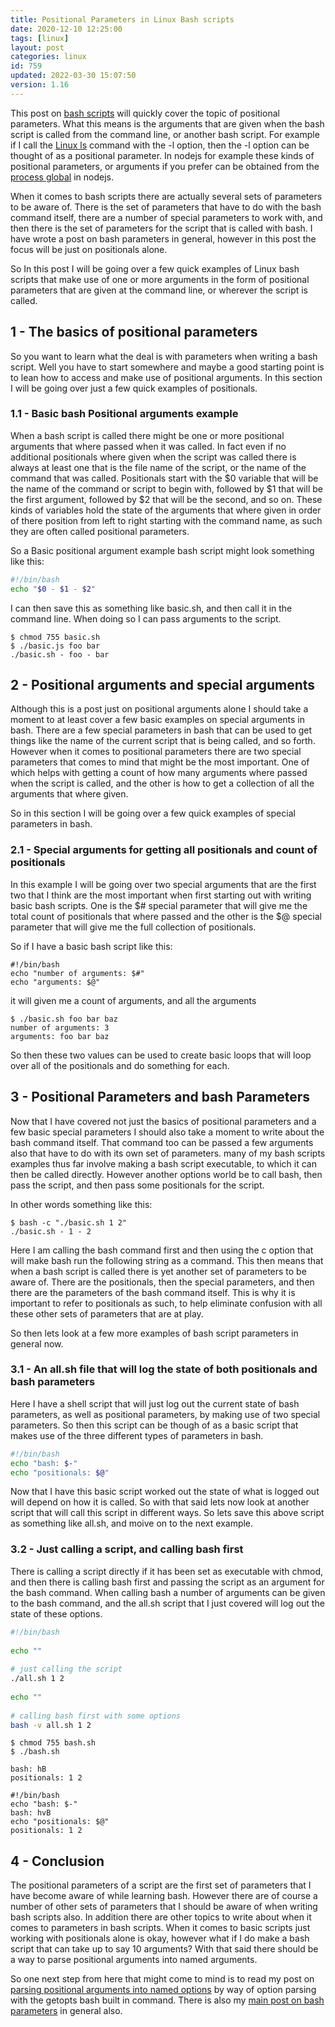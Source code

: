 ```yaml
---
title: Positional Parameters in Linux Bash scripts
date: 2020-12-10 12:25:00
tags: [linux]
layout: post
categories: linux
id: 759
updated: 2022-03-30 15:07:50
version: 1.16
---
```


This post on [bash scripts](/2020/11/27/linux-bash-script/) will quickly cover the topic of positional parameters. What this means is the arguments that are given when the bash script is called from the command line, or another bash script. For example if I call the [Linux ls](/2020/10/14/linux-ls/) command with the -l option, then the -l option can be thought of as a positional parameter. In nodejs for example these kinds of positional parameters, or arguments if you prefer can be obtained from the [process global](/2018/02/11/nodejs-process) in nodejs.

When it comes to bash scripts there are actually several sets of parameters to be aware of. There is the set of parameters that have to do with the bash command itself, there are a number of special parameters to work with, and then there is the set of parameters for the script that is called with bash. I have wrote a post on bash parameters in general, however in this post the focus will be just on positionals alone.

So In this post I will be going over a few quick examples of Linux bash scripts that make use of one or more arguments in the form of positional parameters that are given at the command line, or wherever the script is called.

<!-- more -->

## 1 - The basics of positional parameters

So you want to learn what the deal is with parameters when writing a bash script. Well you have to start somewhere and maybe a good starting point is to lean how to access and make use of positional arguments. In this section I will be going over just a few quick examples of positionals.

### 1.1 - Basic bash Positional arguments example

When a bash script is called there might be one or more positional arguments that where passed when it was called. In fact even if no additional positionals where given when the script was called there is always at least one that is the file name of the script, or the name of the command that was called. Positionals start with the \$0 variable that will be the name of the command or script to begin with, followed by \$1 that will be the first argument, followed by \$2 that will be the second, and so on. These kinds of variables hold the state of the arguments that where given in order of there position from left to right starting with the command name, as such they are often called positional parameters.

So a Basic positional argument example bash script might look something like this:

```bash
#!/bin/bash
echo "$0 - $1 - $2"
```

I can then save this as something like basic.sh, and then call it in the command line. When doing so I can pass arguments to the script.

```
$ chmod 755 basic.sh
$ ./basic.js foo bar
./basic.sh - foo - bar
```

## 2 - Positional arguments and special arguments

Although this is a post just on positional arguments alone I should take a moment to at least cover a few basic examples on special arguments in bash. There are a few special parameters in bash that can be used to get things like the name of the current script that is being called, and so forth. However when it comes to positional parameters there are two special parameters that comes to mind that might be the most important. One of which helps with getting a count of how many arguments where passed when the script is called, and the other is how to get a collection of all the arguments that where given.

So in this section I will be going over a few quick examples of special parameters in bash.

### 2.1 - Special arguments for getting all positionals and count of positionals

In this example I will be going over two special arguments that are the first two that I think are the most important when first starting out with writing basic bash scripts. One is the \$\# special parameter that will give me the total count of positionals that where passed and the other is the \$\@ special parameter that will give me the full collection of positionals.


So if I have a basic bash script like this:

```
#!/bin/bash
echo "number of arguments: $#"
echo "arguments: $@"
```

it will given me a count of arguments, and all the arguments

```
$ ./basic.sh foo bar baz
number of arguments: 3
arguments: foo bar baz
```

So then these two values can be used to create basic loops that will loop over all of the positionals and do something for each.

## 3 - Positional Parameters and bash Parameters

Now that I have covered not just the basics of positional parameters and a few basic special parameters I should also take a moment to write about the bash command itself. That command too can be passed a few arguments also that have to do with its own set of parameters. many of my bash scripts examples thus far involve making a bash script executable, to which it can then be called directly. However another options world be to call bash, then pass the script, and then pass some positionals for the script.

In other words something like this:

```
$ bash -c "./basic.sh 1 2"
./basic.sh - 1 - 2
```

Here I am calling the bash command first and then using the c option that will make bash run the following string as a command. This then means that when a bash script is called there is yet another set of parameters to be aware of. There are the positionals, then the special parameters, and then there are the parameters of the bash command itself. This is why it is important to refer to positionals as such, to help eliminate confusion with all these other sets of parameters that are at play.

So then lets look at a few more examples of bash script parameters in general now.

### 3.1 - An all.sh file that will log the state of both positionals and bash parameters

Here I have a shell script that will just log out the current state of bash parameters, as well as positional parameters, by making use of two special parameters. So then this script can be though of as a basic script that makes use of the three different types of parameters in bash.

```bash
#!/bin/bash
echo "bash: $-"
echo "positionals: $@"
```
Now that I have this basic script worked out the state of what is logged out will depend on how it is called. So with that said lets now look at another script that will call this script in different ways. So lets save this above script as something like all.sh, and moive on to the next example.

### 3.2 - Just calling a script, and calling bash first

There is calling a script directly if it has been set as executable with chmod, and then there is calling bash first and passing the script as an argument for the bash command. When calling bash a number of arguments can be given to the bash command, and the all.sh script that I just covered will log out the state of these options.

```bash
#!/bin/bash
 
echo ""
 
# just calling the script
./all.sh 1 2
 
echo ""
 
# calling bash first with some options
bash -v all.sh 1 2
```

```
$ chmod 755 bash.sh
$ ./bash.sh

bash: hB
positionals: 1 2

#!/bin/bash
echo "bash: $-"
bash: hvB
echo "positionals: $@"
positionals: 1 2
```

## 4 - Conclusion

The positional parameters of a script are the first set of parameters that I have become aware of while learning bash. However there are of course a number of other sets of parameters that I should be aware of when writing bash scripts also. In addition there are other topics to write about when it comes to parameters in bash scripts. When it comes to basic scripts just working with positionals alone is okay, however what if I do make a bash script that can take up to say 10 arguments? With that said there should be a way to parse positional arguments into named arguments.

So one next step from here that might come to mind is to read my post on [parsing positional arguments into named options](/2020/12/09/linux-bash-script-parameters-named/)  by way of option parsing with the getopts bash built in command. There is also my [main post on bash parameters](/2020/11/16/linux-bash-parameters/) in general also.